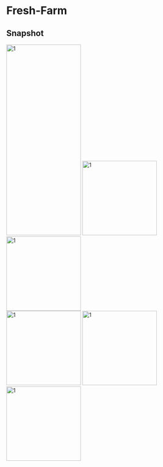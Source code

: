 # Fresh-Farm


Snapshot
-------
<div>
<img height="500", width="195" alt="1" src="https://user-images.githubusercontent.com/18053479/96366898-86833380-1185-11eb-9bd1-02be67d6a3e2.jpg">
<img width="195" alt="1" src="https://user-images.githubusercontent.com/18053479/96366900-87b46080-1185-11eb-9703-d725652aca5e.png">
<img width="195" alt="1" src="https://user-images.githubusercontent.com/18053479/96366902-884cf700-1185-11eb-897d-860629a3e2d1.png">
</div>

<div>
 <img width="195" alt="1" src="https://user-images.githubusercontent.com/18053479/96366903-884cf700-1185-11eb-8989-711371feecdd.png">
 <img width="195" alt="1" src="https://user-images.githubusercontent.com/18053479/96366904-88e58d80-1185-11eb-975a-44ecff0cd2e6.png">
 <img width="195" alt="1" src="https://user-images.githubusercontent.com/18053479/96366905-897e2400-1185-11eb-8e9a-81c60e0f8f1d.png">
</div>
